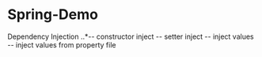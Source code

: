 # Spring-Demo

Dependency Injection
  ..*-- constructor inject
  -- setter inject
  -- inject values
  -- inject values from property file
